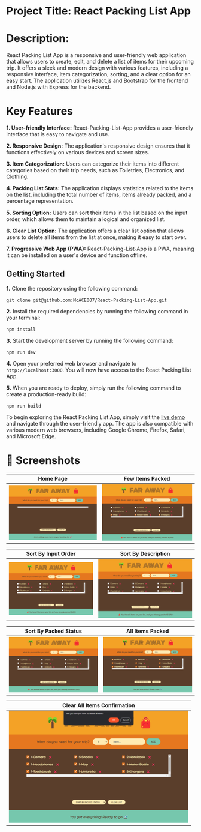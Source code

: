  # Project Title: React Packing List App

# Description: 
React Packing List App is a responsive and user-friendly web application that allows users to create, edit, and delete a list of items for their upcoming trip. It offers a sleek and modern design with various features, including a responsive interface, item categorization, sorting, and a clear option for an easy start. The application utilizes React.js and Bootstrap for the frontend and Node.js with Express for the backend.


# Key Features

**1. User-friendly Interface:** React-Packing-List-App provides a user-friendly interface that is easy to navigate and use.

**2. Responsive Design:** The application's responsive design ensures that it functions effectively on various devices and screen sizes.

**3. Item Categorization:** Users can categorize their items into different categories based on their trip needs, such as Toiletries, Electronics, and Clothing.

**4. Packing List Stats:** The application displays statistics related to the items on the list, including the total number of items, items already packed, and a percentage representation.

**5. Sorting Option:** Users can sort their items in the list based on the input order, which allows them to maintain a logical and organized list.

**6. Clear List Option:** The application offers a clear list option that allows users to delete all items from the list at once, making it easy to start over.

**7. Progressive Web App (PWA):** React-Packing-List-App is a PWA, meaning it can be installed on a user's device and function offline.

## Getting Started

**1.** Clone the repository using the following command:

    git clone git@github.com:McACE007/React-Packing-List-App.git

**2.** Install the required dependencies by running the following command in your terminal:

    npm install

**3.** Start the development server by running the following command:

    npm run dev

**4.** Open your preferred web browser and navigate to  `http://localhost:3000`. You will now have access to the React Packing List App.

**5.** When you are ready to deploy, simply run the following command to create a production-ready build:

    npm run build

To begin exploring the React Packing List App, simply visit the  [live demo](https://react-packing-list-app.vercel.app/)  and navigate through the user-friendly app. The app is also compatible with various modern web browsers, including Google Chrome, Firefox, Safari, and Microsoft Edge.

# 📸 Screenshots

| Home Page | Few Items Packed |
|------|-------|
|<img src="./screenshots/StartPage.png" width="600">|<img src="screenshots/FewItemsPacked.png" width="600">|

| Sort By Input Order | Sort By Description |
|------|-------|
|<img src="screenshots/sortByInput.png" width="600">|<img src="screenshots/sortByDescription.png" width="600">|

| Sort By Packed Status | All Items Packed |
|------|-------|
|<img src="screenshots/sortByPackedStatus.png" width="600">|<img src="screenshots/AllItemsPacked.png" width="600">|

| Clear All Items Confirmation |
|------|
|<img src="screenshots/ClearItemsConfirmation.png" width="480">|
